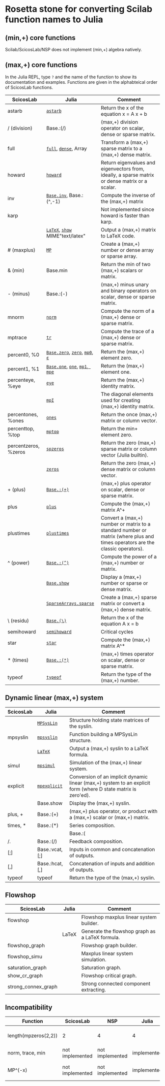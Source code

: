 # Rosetta stone for converting Scilab function names to Julia

## (min,+) core functions

Scilab/ScicosLab/NSP does not implement (min,+) algebra natively.

## (max,+) core functions

In the Julia REPL, type `?` and the name of the function to show its documentation and examples. Functions are given in the alphabteical order of ScicosLab functions.

| ScicosLab            | Julia                         | Comment                                                                                                          |
|----------------------|-------------------------------|------------------------------------------------------------------------------------------------------------------|
| astarb               | [`astarb`](@ref)              | Return the x of the equation x = A x + b                                                                         |
| / (division)         | Base.:(/)                     | (max,+) division operator on scalar, dense or sparse matrix.                                                     |
| full                 | [`full`](@ref), [`dense`](@ref), Array            | Transform a (max,+) sparse matrix to a (max,+) dense matrix.                                 |
| howard               | [`howard`](@ref)              | Return eigenvalues and eigenvectors from, ideally, a sparse matrix or dense matrix or a scalar.                  |
| inv                  | [`Base.inv`](@ref), Base.:(^,-1)        | Compute the inverse of the (max,+) matrix                                                              |
| karp                 |                               | Not implemented since howard is faster than karp.                                                                |
|                      | [`LaTeX`](@ref), [`show`](@ref) MIME"text/latex"  | Output a (max,+) matrix to LaTeX code.                                                       |
| # (maxplus)          | [`MP`](@ref)                  | Create a (max,+) number or dense array or sparse array.                                                          |
| & (min)              | Base.min                      | Return the min of two (max,+) scalars or matrix.                                                                 |
| - (minus)            | Base.:(-)                     | (max,+) minus unary and binary operators on scalar, dense or sparse matrix.                                      |
| mnorm                | [`norm`](@ref)                | Compute the norm of a (max,+) dense or sparse matrix.                                                            |
| mptrace              | [`tr`](@ref)                  | Compute the trace of a (max,+) dense or sparse matrix.                                                           |
| percent0, %0         | [`Base.zero`](@ref), [`zero`](@ref), [`mp0`](@ref), [`ϵ`](@ref)     | Return the (max,+) element zero.                                           |
| percent1, %1         | [`Base.one`](@ref), [`one`](@ref), [`mp1`](@ref),[` mpe`](@ref)     | Return the (max,+) element one.                                            |
| percenteye, %eye     | [`eye`](@ref)                 | Return the (max,+) identity matrix.                                                                              |
|                      | [`mpI`](@ref)                 | The diagonal elements used for creating (max,+) identity matrix.                                                 |
| percentones, %ones   | [`ones`](@ref)                | Return the once (max,+) matrix or column vector.                                                                 |
| percenttop, %top     | [`mptop`](@ref)               | Return the min+ element zero.                                                                                    |
| percentzeros, %zeros | [`spzeros`](@ref)             | Return the zero (max,+) sparse matrix or column vector (Julia builtin).                                          |
|                      | [`zeros`](@ref)               | Return the zero (max,+) dense matrix or column vector.                                                           |
| + (plus)             | [`Base.:(+)`](@ref)           | (max,+) plus operator on scalar, dense or sparse matrix.                                                         |
| plus                 | [`plus`](@ref)                | Compute the (max,+) matrix A^+                                                                                   |
| plustimes            | [`plustimes`](@ref)           | Convert a (max,+) number or matrix to a standard number or matrix (where plus and times operators are the classic operators). |
| ^ (power)            | [`Base.:(^)`](@ref)           | Compute the power of a (max,+) number or matrix.                                                                 |
|                      | [`Base.show`](@ref)           | Display a (max,+) number or sparse or dense matrix.                                                              |
|                      | [`SparseArrays.sparse`](@ref) | Create a (max,+) sparse matrix or convert a (max,+) dense matrix.                                                |
| \ (residu)           | [`Base.(\)`](@ref)            | Return the x of the equation A x = b                                                                             |
| semihoward           | [`semihoward`](@ref)          | Critical cycles                                                                                                  |
| star                 | [`star`](@ref)                | Compute the (max,+) matrix A^*                                                                                   |
| * (times)            | [`Base.:(*)`](@ref)           | (max,+) times operator on scalar, dense or sparse matrix.                                                        |
| typeof               | [`typeof`](@ref)              | Return the type of the (max,+) number.                                                                           |

## Dynamic linear (max,+) system

| ScicosLab| Julia                 | Comment                                                                                            |
|----------|-----------------------|----------------------------------------------------------------------------------------------------|
|          | [`MPSysLin`](@ref)    | Structure holding state matrices of the syslin.                                                    |
| mpsyslin | [`mpsyslin`](@ref)    | Function building a MPSysLin structure.                                                            |
|          | [`LaTeX`](@ref)       | Output a (max,+) syslin to a LaTeX formula.                                                        |
| simul    | [`mpsimul`](@ref)     | Simulation of the (max,+) linear system.                                                           |
| explicit | [`mpexplicit`](@ref)  | Conversion of an implicit dynamic linear (max,+) system to an explicit form (where D state matrix is zero'ed).  |
|          | Base.show             | Display the (max,+) syslin.                                                                        |
| plus, +  | Base.:(+)             | (max,+) plus operator, or product with a (max,+) scalar or (max,+) matrix.                         |
| times, * | Base.:(*)             | Series composition.                                                                                |
| |        | Base.:(|)             | Diagonal composition.                                                                              |
| /.       | Base.:(/)             | Feedback composition.                                                                              |
| [;]      | Base.:vcat, [;]       | Inputs in common and concatenation of outputs.                                                     |
| [,]      | Base.:hcat, [,]       |  Concatenation of inputs and addition of outputs.                                                  |
| typeof   | typeof                | Return the type of the (max,+) syslin.                                                             |

## Flowshop

| ScicosLab           | Julia | Comment                                         |
|---------------------|-------|-------------------------------------------------|
| flowshop            |       | Flowshop maxplus linear system builder.         |
|                     | LaTeX | Generate the flowshop graph as a LaTeX formula. |
| flowshop_graph      |       | Flowshop graph builder.                         |
| flowshop_simu       |       | Maxplus linear system simulation.               |
| saturation_graph    |       | Saturation graph.                               |
| show_cr_graph       |       | Flowshop critical graph.                        |
| strong_connex_graph |       | Strong connected component extracting.          |

## Incompatibility

| Function             | ScicosLab       | NSP             | Julia       | Comment                 |
|----------------------|-----------------|-----------------|-------------|-------------------------|
| length(mpzeros(2,2)) | 2               | 4               | 4           | 4 is the correct answer |
| norm, trace, min     | not implemented | not implemented | implemented |                         |
| MP^(-x)              | not implemented | not implemented | implemented | Negative power (x > 0)  |
